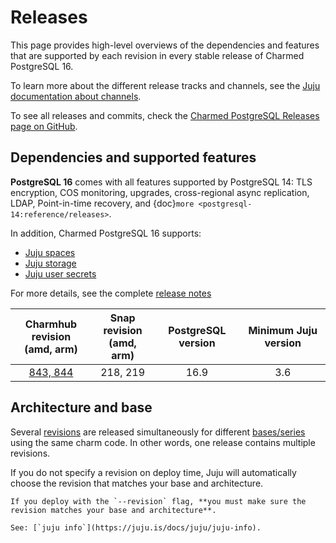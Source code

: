 # Releases

This page provides high-level overviews of the dependencies and features that are supported by each revision in every stable release of Charmed PostgreSQL 16.

To learn more about the different release tracks and channels, see the [Juju documentation about channels](https://documentation.ubuntu.com/juju/3.6/reference/charm/#risk).

To see all releases and commits, check the [Charmed PostgreSQL Releases page on GitHub](https://github.com/canonical/postgresql-operator/releases).

## Dependencies and supported features

**PostgreSQL 16** comes with all features supported by PostgreSQL 14: TLS encryption, COS monitoring, upgrades, cross-regional async replication, LDAP, Point-in-time recovery, and {doc}`more <postgresql-14:reference/releases>`.

In addition, Charmed PostgreSQL 16 supports:
* [Juju spaces](/how-to/deploy/juju-spaces)
* [Juju storage](/how-to/deploy/juju-storage)
* [Juju user secrets](https://documentation.ubuntu.com/juju/latest/reference/secret/index.html#user)

For more details, see the complete [release notes](https://github.com/canonical/postgresql-operator/releases/tag/v16%2F1.59.0)

| Charmhub revision</br>(amd, arm) | Snap revision</br>(amd, arm) | PostgreSQL version | Minimum Juju version |
|:----------------------------:|:------------------------:|:------------------:|:--------------------:|
|           [843, 844]         |         218, 219         |        16.9        |         3.6        | 

## Architecture and base

Several [revisions](https://documentation.ubuntu.com/juju/3.6/reference/charm/#charm-revision) are released simultaneously for different [bases/series](https://juju.is/docs/juju/base) using the same charm code. In other words, one release contains multiple revisions.

If you do not specify a revision on deploy time, Juju will automatically choose the revision that matches your base and architecture.

```{caution}
If you deploy with the `--revision` flag, **you must make sure the revision matches your base and architecture**. 

See: [`juju info`](https://juju.is/docs/juju/juju-info).
```

<!--Links-->
[check]: https://img.icons8.com/color/20/checkmark--v1.png

[843, 844]: https://github.com/canonical/postgresql-operator/releases/tag/v16%2F1.59.0

